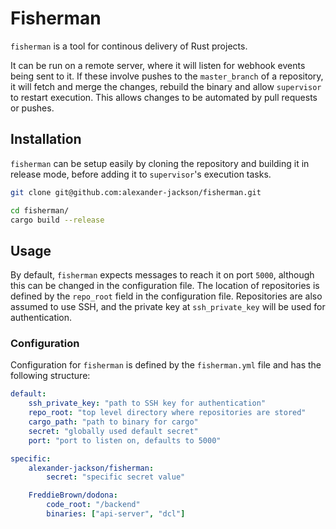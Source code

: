 # Fisherman

`fisherman` is a tool for continous delivery of Rust projects.

It can be run on a remote server, where it will listen for webhook events being
sent to it. If these involve pushes to the `master_branch` of a repository, it
will fetch and merge the changes, rebuild the binary and allow `supervisor` to
restart execution. This allows changes to be automated by pull requests or
pushes.

## Installation

`fisherman` can be setup easily by cloning the repository and building it in
release mode, before adding it to `supervisor`'s execution tasks.

```bash
git clone git@github.com:alexander-jackson/fisherman.git

cd fisherman/
cargo build --release
```

## Usage

By default, `fisherman` expects messages to reach it on port `5000`, although
this can be changed in the configuration file. The location of repositories is
defined by the `repo_root` field in the configuration file. Repositories are
also assumed to use SSH, and the private key at `ssh_private_key` will be used
for authentication.

### Configuration

Configuration for `fisherman` is defined by the `fisherman.yml` file and has
the following structure:

```yaml
default:
    ssh_private_key: "path to SSH key for authentication"
    repo_root: "top level directory where repositories are stored"
    cargo_path: "path to binary for cargo"
    secret: "globally used default secret"
    port: "port to listen on, defaults to 5000"

specific:
    alexander-jackson/fisherman:
        secret: "specific secret value"

    FreddieBrown/dodona:
        code_root: "/backend"
        binaries: ["api-server", "dcl"]
```
